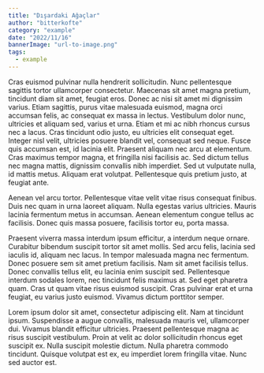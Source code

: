 ```yaml
---
title: "Dışardaki Ağaçlar"
author: "bitterkofte"
category: "example"
date: "2022/11/16"
bannerImage: "url-to-image.png"
tags:
  - example
---
```


Cras euismod pulvinar nulla hendrerit sollicitudin. Nunc pellentesque sagittis tortor ullamcorper consectetur. Maecenas sit amet magna pretium, tincidunt diam sit amet, feugiat eros. Donec ac nisi sit amet mi dignissim varius. Etiam sagittis, purus vitae malesuada euismod, magna orci accumsan felis, ac consequat ex massa in lectus. Vestibulum dolor nunc, ultricies et aliquam sed, varius et urna. Etiam et mi ac nibh rhoncus cursus nec a lacus. Cras tincidunt odio justo, eu ultricies elit consequat eget. Integer nisl velit, ultricies posuere blandit vel, consequat sed neque. Fusce quis accumsan est, id lacinia elit. Praesent aliquam nec arcu at elementum. Cras maximus tempor magna, et fringilla nisi facilisis ac. Sed dictum tellus nec magna mattis, dignissim convallis nibh imperdiet. Sed ut vulputate nulla, id mattis metus. Aliquam erat volutpat. Pellentesque quis pretium justo, at feugiat ante.

Aenean vel arcu tortor. Pellentesque vitae velit vitae risus consequat finibus. Duis nec quam in urna laoreet aliquam. Nulla egestas varius ultricies. Mauris lacinia fermentum metus in accumsan. Aenean elementum congue tellus ac facilisis. Donec quis massa posuere, facilisis tortor eu, porta massa.

Praesent viverra massa interdum ipsum efficitur, a interdum neque ornare. Curabitur bibendum suscipit tortor sit amet mollis. Sed arcu felis, lacinia sed iaculis id, aliquam nec lacus. In tempor malesuada magna nec fermentum. Donec posuere sem sit amet pretium facilisis. Nam sit amet facilisis tellus. Donec convallis tellus elit, eu lacinia enim suscipit sed. Pellentesque interdum sodales lorem, nec tincidunt felis maximus at. Sed eget pharetra quam. Cras ut quam vitae risus euismod suscipit. Cras pulvinar erat et urna feugiat, eu varius justo euismod. Vivamus dictum porttitor semper.

Lorem ipsum dolor sit amet, consectetur adipiscing elit. Nam at tincidunt ipsum. Suspendisse a augue convallis, malesuada mauris vel, ullamcorper dui. Vivamus blandit efficitur ultricies. Praesent pellentesque magna ac risus suscipit vestibulum. Proin at velit ac dolor sollicitudin rhoncus eget suscipit ex. Nulla suscipit molestie dictum. Nulla pharetra commodo tincidunt. Quisque volutpat est ex, eu imperdiet lorem fringilla vitae. Nunc sed auctor est.